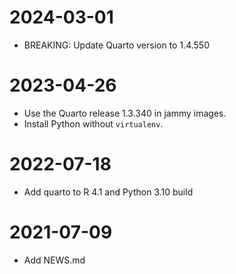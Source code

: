 # 2024-03-01

- BREAKING: Update Quarto version to 1.4.550

# 2023-04-26

- Use the Quarto release 1.3.340 in jammy images.
- Install Python without `virtualenv`.

# 2022-07-18

- Add quarto to R 4.1 and Python 3.10 build

# 2021-07-09

- Add NEWS.md
